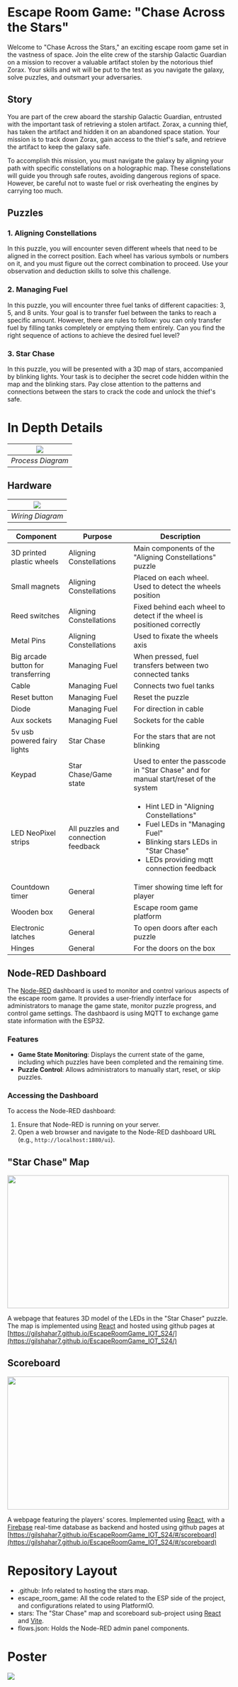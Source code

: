 # Escape Room Game: "Chase Across the Stars"

Welcome to "Chase Across the Stars," an exciting escape room game set in the vastness of space. Join the elite crew of the starship Galactic Guardian on a mission to recover a valuable artifact stolen by the notorious thief Zorax. Your skills and wit will be put to the test as you navigate the galaxy, solve puzzles, and outsmart your adversaries.

## Story

You are part of the crew aboard the starship Galactic Guardian, entrusted with the important task of retrieving a stolen artifact. Zorax, a cunning thief, has taken the artifact and hidden it on an abandoned space station. Your mission is to track down Zorax, gain access to the thief's safe, and retrieve the artifact to keep the galaxy safe.

To accomplish this mission, you must navigate the galaxy by aligning your path with specific constellations on a holographic map. These constellations will guide you through safe routes, avoiding dangerous regions of space. However, be careful not to waste fuel or risk overheating the engines by carrying too much.

## Puzzles

### 1. Aligning Constellations

In this puzzle, you will encounter seven different wheels that need to be aligned in the correct position. Each wheel has various symbols or numbers on it, and you must figure out the correct combination to proceed. Use your observation and deduction skills to solve this challenge.

### 2. Managing Fuel

In this puzzle, you will encounter three fuel tanks of different capacities: 3, 5, and 8 units. Your goal is to transfer fuel between the tanks to reach a specific amount. However, there are rules to follow: you can only transfer fuel by filling tanks completely or emptying them entirely. Can you find the right sequence of actions to achieve the desired fuel level?

### 3. Star Chase

In this puzzle, you will be presented with a 3D map of stars, accompanied by blinking lights. Your task is to decipher the secret code hidden within the map and the blinking stars. Pay close attention to the patterns and connections between the stars to crack the code and unlock the thief's safe.

# In Depth Details

| ![](https://github.com/user-attachments/assets/9692b377-5a2c-48cf-a5b7-16084ce07753) |
|:--:|
| *Process Diagram* |

## Hardware

| ![](https://github.com/user-attachments/assets/bd9223fe-9a57-44c8-a769-a706a846f317) |
|:--:|
| *Wiring Diagram* |

| Component | Purpose | Description
| --- | --- | --- |
| 3D printed plastic wheels | Aligning Constellations | Main components of the "Aligning Constellations" puzzle |
| Small magnets | Aligning Constellations | Placed on each wheel. Used to detect the wheels position |
| Reed switches | Aligning Constellations | Fixed behind each wheel to detect if the wheel is positioned correctly |
| Metal Pins | Aligning Constellations | Used to fixate the wheels axis |
| Big arcade button for transferring | Managing Fuel | When pressed, fuel transfers between two connected tanks |
| Cable | Managing Fuel | Connects two fuel tanks |
| Reset button | Managing Fuel | Reset the puzzle
| Diode | Managing Fuel | For direction in cable |
| Aux sockets | Managing Fuel | Sockets for the cable |
| 5v usb powered fairy lights | Star Chase | For the stars that are not blinking |
| Keypad | Star Chase/Game state | Used to enter the passcode in "Star Chase" and for manual start/reset of the system |
| LED NeoPixel strips | All puzzles and connection feedback | <ul><li>Hint LED in "Aligning Constellations"</li><li>Fuel LEDs in "Managing Fuel"</li><li>Blinking stars LEDs in "Star Chase"</li><li>LEDs providing mqtt connection feedback</li></ul> |
| Countdown timer | General | Timer showing time left for player |
| Wooden box | General | Escape room game platform |
| Electronic latches | General | To open doors after each puzzle |
| Hinges | General | For the doors on the box |

## Node-RED Dashboard

The [Node-RED](https://nodered.org/) dashboard is used to monitor and control various aspects of the escape room game. It provides a user-friendly interface for administrators to manage the game state, monitor puzzle progress, and control game settings.
The dashbaord is using MQTT to exchange game state information with the ESP32.

### Features

- **Game State Monitoring**: Displays the current state of the game, including which puzzles have been completed and the remaining time.
- **Puzzle Control**: Allows administrators to manually start, reset, or skip puzzles.

### Accessing the Dashboard

To access the Node-RED dashboard:

1. Ensure that Node-RED is running on your server.
2. Open a web browser and navigate to the Node-RED dashboard URL (e.g., `http://localhost:1880/ui`).

## "Star Chase" Map
<img src="https://github.com/user-attachments/assets/98fc8be6-abc5-46ab-aaf4-b28feed4c9fe" width="500" height="300"/>

A webpage that features 3D model of the LEDs in the "Star Chaser" puzzle.\
The map is implemented using [React](https://react.dev/) and hosted using github pages at [https://gilshahar7.github.io/EscapeRoomGame_IOT_S24/](https://gilshahar7.github.io/EscapeRoomGame_IOT_S24/)

## Scoreboard
<img src="https://github.com/user-attachments/assets/f115bb78-d747-429d-af7d-4774a9a9af24" width="500" height="300"/>

A webpage featuring the players' scores.
Implemented using [React](https://react.dev/), with a [Firebase](https://firebase.google.com/) real-time database as backend and hosted using github pages at [https://gilshahar7.github.io/EscapeRoomGame_IOT_S24/#/scoreboard](https://gilshahar7.github.io/EscapeRoomGame_IOT_S24/#/scoreboard)

# Repository Layout
* .github: Info related to hosting the stars map.
* escape_room_game: All the code related to the ESP side of the project, and configurations related to using PlatformIO.
* stars: The "Star Chase" map and scoreboard sub-project using [React](https://react.dev/) and [Vite](https://vitejs.dev/).
* flows.json: Holds the Node-RED admin panel components.

# Poster

![](https://github.com/user-attachments/assets/b0a6da19-2f55-4af5-b8c3-0366948c10d6)